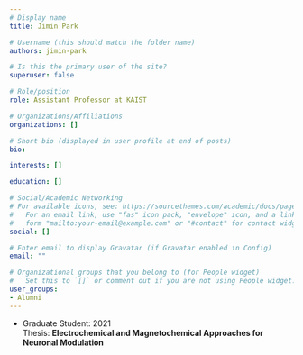 ```yaml
---
# Display name
title: Jimin Park

# Username (this should match the folder name)
authors: jimin-park

# Is this the primary user of the site?
superuser: false

# Role/position
role: Assistant Professor at KAIST

# Organizations/Affiliations
organizations: []

# Short bio (displayed in user profile at end of posts)
bio:

interests: []

education: []

# Social/Academic Networking
# For available icons, see: https://sourcethemes.com/academic/docs/page-builder/#icons
#   For an email link, use "fas" icon pack, "envelope" icon, and a link in the
#   form "mailto:your-email@example.com" or "#contact" for contact widget.
social: []

# Enter email to display Gravatar (if Gravatar enabled in Config)
email: ""

# Organizational groups that you belong to (for People widget)
#   Set this to `[]` or comment out if you are not using People widget.
user_groups:
- Alumni
---
```


- Graduate Student: 2021  
Thesis: **Electrochemical and Magnetochemical Approaches for Neuronal Modulation**
